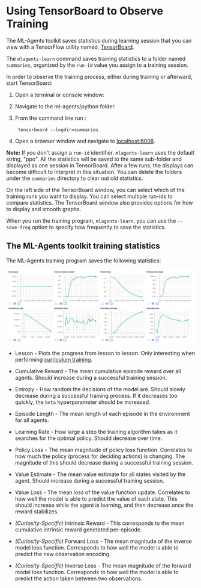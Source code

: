 # Using TensorBoard to Observe Training

The ML-Agents toolkit saves statistics during learning session that you can view
with a TensorFlow utility named,
[TensorBoard](https://www.tensorflow.org/programmers_guide/summaries_and_tensorboard).

The `mlagents-learn` command saves training statistics to a folder named
`summaries`, organized by the `run-id` value you assign to a training session.

In order to observe the training process, either during training or afterward,
start TensorBoard:

1. Open a terminal or console window:
2. Navigate to the ml-agents/python folder.
3. From the command line run :

        tensorboard --logdir=summaries

4. Open a browser window and navigate to [localhost:6006](http://localhost:6006).

**Note:** If you don't assign a `run-id` identifier, `mlagents-learn` uses the
default string, "ppo". All the statistics will be saved to the same sub-folder
and displayed as one session in TensorBoard. After a few runs, the displays can
become difficult to interpret in this situation. You can delete the folders
under the `summaries` directory to clear out old statistics.

On the left side of the TensorBoard window, you can select which of the training
runs you want to display. You can select multiple run-ids to compare statistics.
The TensorBoard window also provides options for how to display and smooth
graphs.

When you run the training program, `mlagents-learn`, you can use the
`--save-freq` option to specify how frequently to save the statistics.

## The ML-Agents toolkit training statistics

The ML-Agents training program saves the following statistics:

![Example TensorBoard Run](images/mlagents-TensorBoard.png)

* Lesson - Plots the progress from lesson to lesson. Only interesting when
  performing [curriculum training](Training-Curriculum-Learning.md).

* Cumulative Reward - The mean cumulative episode reward over all agents. Should
  increase during a successful training session.

* Entropy - How random the decisions of the model are. Should slowly decrease
  during a successful training process. If it decreases too quickly, the `beta`
  hyperparameter should be increased.

* Episode Length - The mean length of each episode in the environment for all
  agents.

* Learning Rate - How large a step the training algorithm takes as it searches
  for the optimal policy. Should decrease over time.

* Policy Loss - The mean magnitude of policy loss function. Correlates to how
  much the policy (process for deciding actions) is changing. The magnitude of
  this should decrease during a successful training session.

* Value Estimate - The mean value estimate for all states visited by the agent.
  Should increase during a successful training session.

* Value Loss - The mean loss of the value function update. Correlates to how
  well the model is able to predict the value of each state. This should
  increase while the agent is learning, and then decrease once the reward
  stabilizes.

* _(Curiosity-Specific)_ Intrinsic Reward - This corresponds to the mean
  cumulative intrinsic reward generated per-episode.

* _(Curiosity-Specific)_ Forward Loss - The mean magnitude of the inverse model
  loss function. Corresponds to how well the model is able to predict the new
  observation encoding.

* _(Curiosity-Specific)_ Inverse Loss - The mean magnitude of the forward model
  loss function. Corresponds to how well the model is able to predict the action
  taken between two observations.
